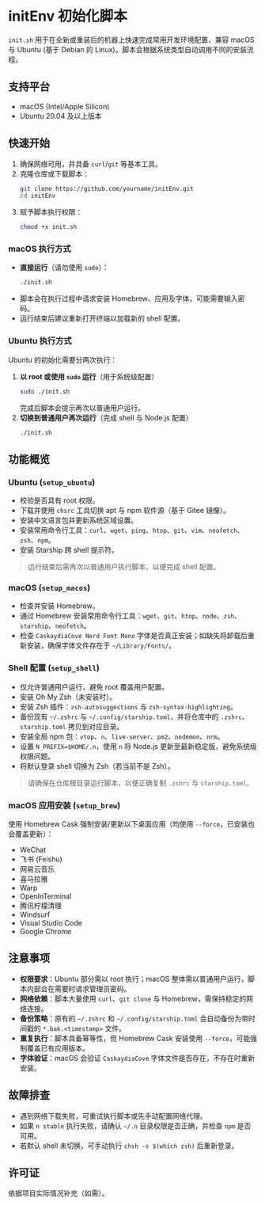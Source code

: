 <!--
 * @Author: luofei 501177081@qq.com
 * @Date: 2023-12-18 16:29:20
 * @LastEditors: luofei 501177081@qq.com
 * @LastEditTime: 2023-12-19 14:03:03
 * @FilePath: /initEnv/README.md
 * @Description:
 *
-->

# initEnv 初始化脚本

`init.sh` 用于在全新或重装后的机器上快速完成常用开发环境配置，兼容 macOS 与 Ubuntu (基于 Debian 的 Linux)。脚本会根据系统类型自动调用不同的安装流程。

## 支持平台

- macOS (Intel/Apple Silicon)
- Ubuntu 20.04 及以上版本

## 快速开始

1. 确保网络可用，并具备 `curl`/`git` 等基本工具。
2. 克隆仓库或下载脚本：
   ```bash
   git clone https://github.com/yourname/initEnv.git
   cd initEnv
   ```
3. 赋予脚本执行权限：
   ```bash
   chmod +x init.sh
   ```

### macOS 执行方式

- **直接运行**（请勿使用 `sudo`）：
  ```bash
  ./init.sh
  ```
- 脚本会在执行过程中请求安装 Homebrew、应用及字体，可能需要输入密码。
- 运行结束后建议重新打开终端以加载新的 shell 配置。

### Ubuntu 执行方式

Ubuntu 的初始化需要分两次执行：

1. **以 root 或使用 `sudo` 运行**（用于系统级配置）
   ```bash
   sudo ./init.sh
   ```
   完成后脚本会提示再次以普通用户运行。
2. **切换到普通用户再次运行**（完成 shell 与 Node.js 配置）
   ```bash
   ./init.sh
   ```

## 功能概览

### Ubuntu (`setup_ubuntu`)

- 校验是否具有 root 权限。
- 下载并使用 `chsrc` 工具切换 apt 与 npm 软件源（基于 Gitee 镜像）。
- 安装中文语言包并更新系统区域设置。
- 安装常用命令行工具：`curl`、`wget`、`ping`、`htop`、`git`、`vim`、`neofetch`、`zsh`、`npm`。
- 安装 Starship 跨 shell 提示符。

> 运行结束后需再次以普通用户执行脚本，以便完成 shell 配置。

### macOS (`setup_macos`)

- 检查并安装 Homebrew。
- 通过 Homebrew 安装常用命令行工具：`wget`、`git`、`htop`、`node`、`zsh`、`starship`、`neofetch`。
- 检查 `CaskaydiaCove Nerd Font Mono` 字体是否真正安装；如缺失将卸载后重新安装，确保字体文件存在于 `~/Library/Fonts/`。

### Shell 配置 (`setup_shell`)

- 仅允许普通用户运行，避免 root 覆盖用户配置。
- 安装 Oh My Zsh（未安装时）。
- 安装 Zsh 插件：`zsh-autosuggestions` 与 `zsh-syntax-highlighting`。
- 备份现有 `~/.zshrc` 与 `~/.config/starship.toml`，并将仓库中的 `.zshrc`、`starship.toml` 拷贝到对应目录。
- 安装全局 npm 包：`vtop`、`n`、`live-server`、`pm2`、`nodemon`、`nrm`。
- 设置 `N_PREFIX=$HOME/.n`，使用 `n` 将 Node.js 更新至最新稳定版，避免系统级权限问题。
- 将默认登录 shell 切换为 Zsh（若当前不是 Zsh）。

> 请确保在仓库根目录运行脚本，以便正确复制 `.zshrc` 与 `starship.toml`。

### macOS 应用安装 (`setup_brew`)

使用 Homebrew Cask 强制安装/更新以下桌面应用（均使用 `--force`，已安装也会覆盖更新）：

- WeChat
- 飞书 (Feishu)
- 网易云音乐
- 喜马拉雅
- Warp
- OpenInTerminal
- 腾讯柠檬清理
- Windsurf
- Visual Studio Code
- Google Chrome

## 注意事项

- **权限要求**：Ubuntu 部分需以 root 执行；macOS 整体需以普通用户运行，脚本内部会在需要时请求管理员密码。
- **网络依赖**：脚本大量使用 `curl`、`git clone` 与 Homebrew，需保持稳定的网络连接。
- **备份策略**：原有的 `~/.zshrc` 和 `~/.config/starship.toml` 会自动备份为带时间戳的 `*.bak.<timestamp>` 文件。
- **重复执行**：脚本具备幂等性，但 Homebrew Cask 安装使用 `--force`，可能强制覆盖已有应用版本。
- **字体验证**：macOS 会验证 `CaskaydiaCove` 字体文件是否存在，不存在时重新安装。

## 故障排查

- 遇到网络下载失败，可重试执行脚本或先手动配置网络代理。
- 如果 `n stable` 执行失败，请确认 `~/.n` 目录权限是否正确，并检查 `npm` 是否可用。
- 若默认 shell 未切换，可手动执行 `chsh -s $(which zsh)` 后重新登录。

## 许可证

依据项目实际情况补充（如需）。
